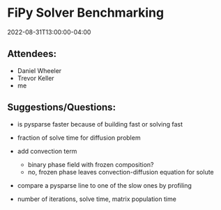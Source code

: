 # FiPy Solver Benchmarking

2022-08-31T13:00:00-04:00

## Attendees:

- Daniel Wheeler
- Trevor Keller
- me

## Suggestions/Questions:

- is pysparse faster because of building fast or solving fast

- fraction of solve time for diffusion problem

- add convection term
    - binary phase field with frozen composition?
    - no, frozen phase leaves convection-diffusion equation for solute

- compare a pysparse line to one of the slow ones by profiling

- number of iterations, solve time, matrix population time
